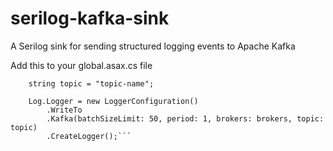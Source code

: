 # serilog-kafka-sink
A Serilog sink for sending structured logging events to Apache Kafka


Add this to your global.asax.cs file

```string brokers = "hostname of broker";
    string topic = "topic-name";

    Log.Logger = new LoggerConfiguration()
        .WriteTo
        .Kafka(batchSizeLimit: 50, period: 1, brokers: brokers, topic: topic)
        .CreateLogger();```